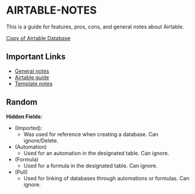 # AIRTABLE-NOTES
This is a guide for features, pros, cons, and general notes about Airtable.

[Copy of Airtable Database](https://airtable.com/appoqV2PTuUe1K0Z8/tbltBJHh2XHjCdO8G/viwXZaMRbTBuYR76h?blocks=hide)

## Important Links

* [General notes](./general-notes.md)
* [Airtable guide](./airtable-guide.md)
* [Template notes](./template.md)

## Random

**Hidden Fields:**
- (Imported):
	- Was used for reference when creating a database. Can ignore/Delete.
- (Automation)
	- Used for an automation in the designated table. Can ignore.
- (Formula)
	- Used for a formula in the designated table. Can ignore.
- (Pull)
	- Used for linking of databases through automations or formulas. Can ignore.

